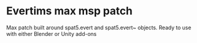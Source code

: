 # Evertims max msp patch

Max patch built around spat5.evert and spat5.evert~ objects. Ready to use with either Blender or Unity add-ons